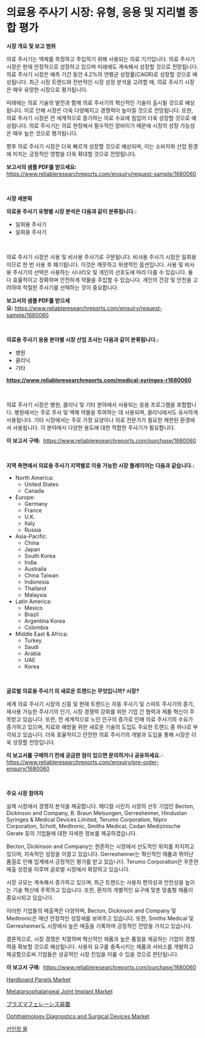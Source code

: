 <p><h1>의료용 주사기 시장: 유형, 응용 및 지리별 종합 평가</h1></p><p><strong>시장 개요 및 보고 범위</strong></p>
<p><p>의료 주사기는 액체를 측정하고 주입하기 위해 사용되는 의료 기기입니다. 의료 주사기 시장은 현재 안정적으로 성장하고 있으며 미래에도 계속해서 성장할 것으로 전망됩니다. 의료 주사기 시장은 예측 기간 동안 4.2%의 연평균 성장률(CAGR)로 성장할 것으로 예상됩니다. 최근 시장 트렌드와 전반적인 시장 성장 분석을 고려할 때, 의료 주사기 시장은 매우 유망한 시장으로 평가됩니다.</p><p>미래에는 의료 기술의 발전과 함께 의료 주사기의 혁신적인 기술이 출시될 것으로 예상됩니다. 이로 인해 시장은 더욱 다양해지고 경쟁력이 높아질 것으로 전망됩니다. 또한, 의료 주사기 시장은 전 세계적으로 증가하는 의료 수요에 힘입어 더욱 성장할 것으로 예상됩니다. 의료 주사기는 의료 현장에서 필수적인 장비이기 때문에 시장의 성장 가능성은 매우 높은 것으로 평가됩니다.</p><p>향후 의료 주사기 시장은 더욱 빠르게 성장할 것으로 예상되며, 이는 소비자와 산업 환경에 미치는 긍정적인 영향을 더욱 확대할 것으로 전망됩니다.</p></p>
<p><strong>보고서의 샘플 PDF를 받으세요:</strong> <a href="https://www.reliableresearchreports.com/enquiry/request-sample/1680060">https://www.reliableresearchreports.com/enquiry/request-sample/1680060</a></p>
<p>&nbsp;</p>
<p><strong>시장 세분화</strong></p>
<p><strong>의료용 주사기 유형별 시장 분석은 다음과 같이 분류됩니다.:</strong></p>
<p><ul><li>일회용 주사기</li><li>일회용 주사기</li></ul></p>
<p>&nbsp;</p>
<p><p>의료 주사기 시장은 사용 및 비사용 주사기로 구분됩니다. 비사용 주사기 시장은 일회용이므로 한 번 사용 후 폐기됩니다. 이것은 깨끗하고 위생적인 옵션입니다. 사용 및 비사용 주사기의 선택은 사용하는 시나리오 및 개인의 선호도에 따라 다를 수 있습니다. 둘 다 효율적이고 정확하며 안전하게 약물을 주입할 수 있습니다. 개인의 건강 및 안전을 고려하여 적절한 주사기를 선택하는 것이 중요합니다.</p></p>
<p><strong>보고서의 샘플 PDF를 받으세요:</strong>&nbsp;<a href="https://www.reliableresearchreports.com/enquiry/request-sample/1680060">https://www.reliableresearchreports.com/enquiry/request-sample/1680060</a></p>
<p>&nbsp;</p>
<p><strong> 의료용 주사기 응용 분야별 시장 산업 조사는 다음과 같이 분류됩니다.:</strong></p>
<p><ul><li>병원</li><li>클리닉</li><li>기타</li></ul></p>
<p><strong><a href="https://www.reliableresearchreports.com/medical-syringes-r1680060">https://www.reliableresearchreports.com/medical-syringes-r1680060</a></strong></p>
<p>&nbsp;</p>
<p><p>의료 주사기 시장은 병원, 클리닉 및 기타 분야에서 사용되는 응용 프로그램을 포함합니다. 병원에서는 주로 주사 및 액체 약물을 투여하는 데 사용되며, 클리닉에서도 유사하게 사용됩니다. 기타 시장에서는 주로 가정 요양이나 의료 전문가가 필요한 제한된 환경에서 사용됩니다. 각 분야에서 다양한 용도에 대한 적합한 주사기가 필요합니다.</p></p>
<p><strong>이 보고서 구매:</strong>&nbsp; <a href="https://www.reliableresearchreports.com/purchase/1680060">https://www.reliableresearchreports.com/purchase/1680060</a></p>
<p>&nbsp;</p>
<p><strong>지역 측면에서 의료용 주사기 지역별로 이용 가능한 시장 플레이어는 다음과 같습니다.:</strong></p>
<p><ul>
    <li>
        North America:
        <ul>
            <li>United States</li>
            <li>Canada</li>
        </ul>
    </li>
    <li>
        Europe:
        <ul>
            <li>Germany</li>
            <li>France</li>
            <li>U.K.</li>
            <li>Italy</li>
            <li>Russia</li>
        </ul>
    </li>
    <li>
        Asia-Pacific:
        <ul>
            <li>China</li>
            <li>Japan</li>
            <li>South Korea</li>
            <li>India</li>
            <li>Australia</li>
            <li>China Taiwan</li>
            <li>Indonesia</li>
            <li>Thailand</li>
            <li>Malaysia</li>
        </ul>
    </li>
    <li>
        Latin America:
        <ul>
            <li>Mexico</li>
            <li>Brazil</li>
            <li>Argentina Korea</li>
            <li>Colombia</li>
        </ul>
    </li>
    <li>
        Middle East & Africa:
        <ul>
            <li>Turkey</li>
            <li>Saudi</li>
            <li>Arabia</li>
            <li>UAE</li>
            <li>Korea</li>
        </ul>
    </li>
    </ul></p>
<p>&nbsp;</p>
<p><strong>글로벌 의료용 주사기 의 새로운 트렌드는 무엇입니까? 시장?</strong></p>
<p><p>세계 의료 주사기 시장의 신흥 및 현재 트렌드는 자동 주사기 및 스마트 주사기의 증가, 재사용 가능한 주사기의 인기, 시장 경쟁력 강화를 위한 기업 간 협력과 제품 혁신이 주목받고 있습니다. 또한, 전 세계적으로 노인 인구의 증가로 인해 의료 주사기의 수요가 증가하고 있으며, 치료와 예방을 위한 새로운 기술의 도입도 주요한 트렌드 중 하나로 부각되고 있습니다. 더욱 효율적이고 안전한 의료 주사기의 개발과 도입을 통해 시장은 더욱 성장할 전망입니다.</p></p>
<p><strong>이 보고서를 구매하기 전에 궁금한 점이 있으면 문의하거나 공유하세요.</strong>- <a href="https://www.reliableresearchreports.com/enquiry/pre-order-enquiry/1680060">https://www.reliableresearchreports.com/enquiry/pre-order-enquiry/1680060</a></p>
<p>&nbsp;</p>
<p><strong>주요 시장 참여자</strong></p>
<p><p>실제 시장에서 경쟁자 분석을 제공합니다. 메디컬 시린지 시장의 선두 기업인 Becton, Dickinson and Company, B. Braun Melsungen, Gerresheimer, Hindustan Syringes & Medical Devices Limited, Terumo Corporation, Nipro Corporation, Schott, Medtronic, Smiths Medical, Codan Medizinische Gerate 등의 기업들에 대한 자세한 정보를 제공하겠습니다.</p><p>Becton, Dickinson and Company는 현존하는 시장에서 선도적인 위치를 차지하고 있으며, 지속적인 성장을 이끌고 있습니다. Gerresheimer는 혁신적인 제품과 뛰어난 품질로 인해 업계에서 긍정적인 평가를 받고 있습니다. Terumo Corporation은 꾸준한 매출 성장을 이루며 글로벌 시장에서 확장하고 있습니다.</p><p>시장 규모는 계속해서 증가하고 있으며, 최근 트렌드는 사용자 편의성과 안전성을 높이는 기술 혁신에 주목하고 있습니다. 또한, 환자의 개별적인 요구에 맞춘 맞춤형 제품이 중요시되고 있습니다.</p><p>이러한 기업들의 매출액은 다양하며, Becton, Dickinson and Company 및 Medtronic은 매년 안정적인 성장세를 보여주고 있습니다. 또한, Smiths Medical 및 Gerresheimer도 시장에서 높은 매출을 기록하며 긍정적인 전망을 가지고 있습니다.</p><p>결론적으로, 시장 경쟁은 치열하며 혁신적인 제품과 높은 품질을 제공하는 기업이 경쟁력을 확보할 것으로 예상됩니다. 사용자 요구를 충족시키는 제품과 서비스를 개발하고 제공함으로써 기업들은 성공적인 시장 진입을 이룰 수 있을 것으로 판단됩니다.</p></p>
<p><strong>이 보고서 구매:</strong>&nbsp;&nbsp;<a href="https://www.reliableresearchreports.com/purchase/1680060">https://www.reliableresearchreports.com/purchase/1680060</a></p>
<p><p><a href="https://issuu.com/reportprime-2/docs/hardboard-panels-market-size-2030.pptx">Hardboard Panels Market</a></p><p><a href="https://github.com/joannagoyvaerts/Market-Research-Report-List-2/blob/main/metatarsophalangeal-joint-implant-market.md">Metatarsophalangeal Joint Implant Market</a></p><p><a href="https://github.com/lrlmopnhwd79300/Market-Research-Report-List-1/blob/main/257023430002.md">プラズマフェレーシス装置</a></p><p><a href="https://github.com/abdelrhmankishk22/Market-Research-Report-List-4/blob/main/ophthalmology-diagnostics-and-surgical-devices-market.md">Ophthalmology Diagnostics and Surgical Devices Market</a></p><p><a href="https://github.com/vsckjg50460/Market-Research-Report-List-1/blob/main/113866431878.md">선인장 물</a></p></p>